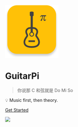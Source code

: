 ![logo](_media/amber.png)

<!-- ![logo](_media/logo_app.png) -->

# GuitarPi

> 你说那 C 和弦就是 Do Mi So

<!-- 今天开始学习一点和声知识吧！ -->

<!-- > First came music, then came theory. -->

💡 Music first, then theory.

<!-- [GitHub](https://github.com/docsifyjs/docsify/) -->

[Get Started](#大家好，我是弹吉他的派)

<!-- 背景图片 -->

![](https://shop.io.mi-img.com/app/shop/img?id=shop_1392ca45bd50c7616d52132e4d061321.png)

